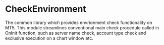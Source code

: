 # CheckEnvironment
The common library which provides envrionment check functionality on MT5. This module streamlines conventional main check procedule called in OnInit function, such as server name check, account type check and exclusive execution on a chart window etc.
